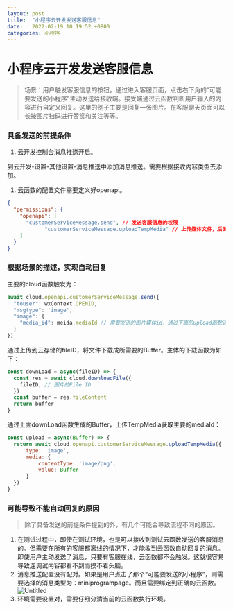 ```yaml
---
layout: post
title:  "小程序云开发发送客服信息"
date:   2022-02-19 10:19:52 +0800
categories: 小程序
---
```


# 小程序云开发发送客服信息

> 场景：用户触发客服信息的按钮，通过进入客服页面，点击右下角的“可能要发送的小程序”主动发送给接收端。接受端通过云函数判断用户输入的内容进行自定义回复。这里的例子主要是回复一张图片。在客服聊天页面可以长按图片扫码进行赞赏和关注等等。
> 

### 具备发送的前提条件

1. 云开发控制台消息推送开启。

到云开发-设置-其他设置-消息推送中添加消息推送。需要根据接收内容类型去添加。

1. 云函数的配置文件需要定义好openapi。

```json
{
  "permissions": {
    "openapi": [
      "customerServiceMessage.send", // 发送客服信息的权限
			"customerServiceMessage.uploadTempMedia" // 上传媒体文件，后面需要用到
    ]
  }
}
```

### 根据场景的描述，实现自动回复

主要的cloud函数触发为：

```jsx
await cloud.openapi.customerServiceMessage.send({
  "touser": wxContext.OPENID,
  "msgtype": 'image',
  "image": {
    "media_id": meida.mediaId // 需要发送的图片媒体id，通过下面的upload函数返回
  }
})
```

通过上传到云存储的fileID，将文件下载成所需要的Buffer。主体的下载函数为如下：

```jsx
const downLoad = async(fileID) => {
  const res = await cloud.downloadFile({
    fileID, // 图片的File ID
  })
  const buffer = res.fileContent
  return buffer
}
```

通过上面downLoad函数生成的Buffer，上传TempMedia获取主要的mediaId：

```jsx
const upload = async(Buffer) => {
  return await cloud.openapi.customerServiceMessage.uploadTempMedia({
      type: 'image',
      media: {
          contentType: 'image/png',
          value: Buffer
      }
  })
}
```

### 可能导致不能自动回复的原因

> 除了具备发送的前提条件提到的外，有几个可能会导致流程不同的原因。
> 
1. 在测试过程中，即使在测试环境，也是可以接收到测试云函数发送的客服消息的。但需要在所有的客服都离线的情况下，才能收到云函数自动回复的消息。即使用户主动发送了消息，只要有客服在线，云函数都不会触发。这就很容易导致连调试内容都看不到而摸不着头脑。
2. 消息推送配置没有配对。如果是用户点击了那个“可能要发送的小程序”，则需要选择的消息类型为：miniprogrampage。而且需要绑定到正确的云函数。![Untitled](https://s2.loli.net/2022/05/12/2TjF9gVxvaR5yNW.png)
3. 环境需要设置对，需要仔细分清当前的云函数执行环境。